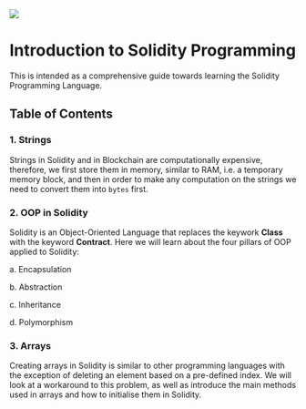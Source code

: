<img src="https://res.cloudinary.com/practicaldev/image/fetch/s--Rxmub8vz--/c_imagga_scale,f_auto,fl_progressive,h_420,q_auto,w_1000/https://dev-to-uploads.s3.amazonaws.com/uploads/articles/5jd65usaioipnkv5xs5a.png" />

# Introduction to Solidity Programming

This is intended as a comprehensive guide towards learning the Solidity Programming Language.

## Table of Contents

### 1. Strings

Strings in Solidity and in Blockchain are computationally expensive, therefore, we first store them in memory, similar to RAM, i.e. a temporary memory block, and then in order to make any computation on the strings we need to convert them into `bytes` first.

### 2. OOP in Solidity

Solidity is an Object-Oriented Language that replaces the keywork **Class** with the keyword **Contract**. Here we will learn about the four pillars of OOP applied to Solidity:

a. Encapsulation

b. Abstraction

c. Inheritance

d. Polymorphism

### 3. Arrays

Creating arrays in Solidity is similar to other programming languages with the exception of deleting an element based on a pre-defined index. We will look at a workaround to this problem, as well as introduce the main methods used in arrays and how to initialise them in Solidity.
